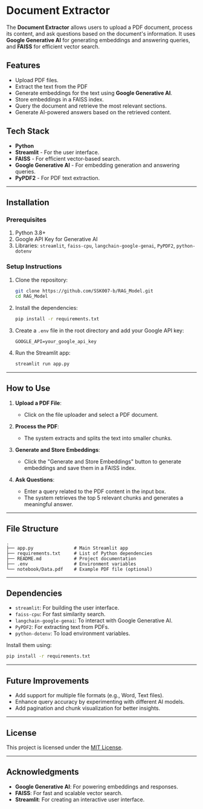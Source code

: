 # Document Extractor

The **Document Extractor** allows users to upload a PDF document, process its content, and ask questions based on the document's information. It uses **Google Generative AI** for generating embeddings and answering queries, and **FAISS** for efficient vector search.

## Features

- Upload PDF files.
- Extract the text from the PDF
- Generate embeddings for the text using **Google Generative AI**.
- Store embeddings in a FAISS index.
- Query the document and retrieve the most relevant sections.
- Generate AI-powered answers based on the retrieved content.

## Tech Stack

- **Python**
- **Streamlit** - For the user interface.
- **FAISS** - For efficient vector-based search.
- **Google Generative AI** - For embedding generation and answering queries.
- **PyPDF2** - For PDF text extraction.

---

## Installation

### Prerequisites

1. Python 3.8+
2. Google API Key for Generative AI
3. Libraries: `streamlit`, `faiss-cpu`, `langchain-google-genai`, `PyPDF2`, `python-dotenv`

### Setup Instructions

1. Clone the repository:
   ```bash
   git clone https://github.com/SSK007-b/RAG_Model.git
   cd RAG_Model
   ```

3. Install the dependencies:
   ```bash
   pip install -r requirements.txt
   ```

4. Create a `.env` file in the root directory and add your Google API key:
   ```
   GOOGLE_API=your_google_api_key
   ```

5. Run the Streamlit app:
   ```bash
   streamlit run app.py
   ```

---

## How to Use

1. **Upload a PDF File**:
   - Click on the file uploader and select a PDF document.

2. **Process the PDF**:
   - The system extracts and splits the text into smaller chunks.

3. **Generate and Store Embeddings**:
   - Click the "Generate and Store Embeddings" button to generate embeddings and save them in a FAISS index.

4. **Ask Questions**:
   - Enter a query related to the PDF content in the input box.
   - The system retrieves the top 5 relevant chunks and generates a meaningful answer.

---

## File Structure

```plaintext
.
├── app.py               # Main Streamlit app
├── requirements.txt     # List of Python dependencies
├── README.md            # Project documentation
├── .env                 # Environment variables
└── notebook/Data.pdf    # Example PDF file (optional)
```

---

## Dependencies

- `streamlit`: For building the user interface.
- `faiss-cpu`: For fast similarity search.
- `langchain-google-genai`: To interact with Google Generative AI.
- `PyPDF2`: For extracting text from PDFs.
- `python-dotenv`: To load environment variables.

Install them using:
```bash
pip install -r requirements.txt
```

---

## Future Improvements

- Add support for multiple file formats (e.g., Word, Text files).
- Enhance query accuracy by experimenting with different AI models.
- Add pagination and chunk visualization for better insights.

---

## License

This project is licensed under the [MIT License](LICENSE).

---

## Acknowledgments

- **Google Generative AI**: For powering embeddings and responses.
- **FAISS**: For fast and scalable vector search.
- **Streamlit**: For creating an interactive user interface.